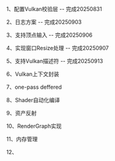 1、配置Vulkan校验层 -- 完成20250831

2、日志方案 -- 完成20250903

3、支持顶点输入 -- 完成20250906

4、实现窗口Resize处理  -- 完成20250907

5、支持Vulkan描述符 -- 完成20250913

6、Vulkan上下文封装

7、one-pass deffered

8、Shader自动化编译

9、资产反射

10、RenderGraph实现

11、内存管理

12、